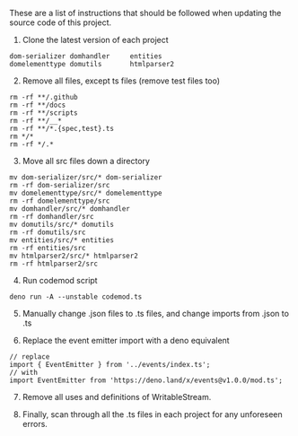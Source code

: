 These are a list of instructions that should be followed when updating the
source code of this project.

1. Clone the latest version of each project

```
dom-serializer domhandler     entities
domelementtype domutils       htmlparser2
```

2. Remove all files, except ts files (remove test files too)

```
rm -rf **/.github
rm -rf **/docs
rm -rf **/scripts
rm -rf **/__*
rm -rf **/*.{spec,test}.ts
rm */*
rm -rf */.*
```

3. Move all src files down a directory

```
mv dom-serializer/src/* dom-serializer
rm -rf dom-serializer/src
mv domelementtype/src/* domelementtype
rm -rf domelementtype/src
mv domhandler/src/* domhandler
rm -rf domhandler/src
mv domutils/src/* domutils
rm -rf domutils/src
mv entities/src/* entities
rm -rf entities/src
mv htmlparser2/src/* htmlparser2
rm -rf htmlparser2/src
```

4. Run codemod script

```
deno run -A --unstable codemod.ts
```

5. Manually change .json files to .ts files, and change imports from .json to .ts

6. Replace the event emitter import with a deno equivalent

```
// replace
import { EventEmitter } from '../events/index.ts';
// with
import EventEmitter from 'https://deno.land/x/events@v1.0.0/mod.ts';
```

7. Remove all uses and definitions of WritableStream.

8. Finally, scan through all the .ts files in each project for any unforeseen errors.
